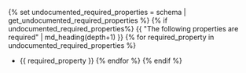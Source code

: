 {% set undocumented_required_properties = schema | get_undocumented_required_properties %}
{% if undocumented_required_properties%}
{{ "The following properties are required" | md_heading(depth+1) }}
{% for required_property in undocumented_required_properties %}
* {{ required_property }}
{% endfor %}
{% endif %}
